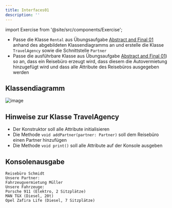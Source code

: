 ```yaml
---
title: Interfaces01
description: ''
---
```


import Exercise from '@site/src/components/Exercise';

- Passe die Klasse `Rental` aus Übungsaufgabe
  [Abstract and Final 01](../abstract-and-final/abstract-and-final01.md) anhand des abgebildeten
  Klassendiagramms an und erstelle die Klasse `TravelAgency` sowie die
  Schnittstelle `Partner`
- Passe die ausführbare Klasse aus Übungsaufgabe
  [Abstract and Final 01](../abstract-and-final/abstract-and-final01.md)) so an, dass ein Reisebüro
  erzeugt wird, dass diesem die Autovermietung hinzugefügt wird und dass alle
  Attribute des Reisebüros ausgegeben werden

## Klassendiagramm
![image](https://user-images.githubusercontent.com/47243617/208110320-9dd546e2-1a85-4e59-8bcc-27312d34bb0f.png)

## Hinweise zur Klasse TravelAgency
- Der Konstruktor soll alle Attribute initialisieren
- Die Methode `void addPartner(partner: Partner)` soll dem Reisebüro einen Partner
  hinzufügen
- Die Methode `void print()` soll alle Attribute auf der Konsole ausgeben

## Konsolenausgabe

```console
Reisebüro Schmidt
Unsere Partner:
Fahrzeugvermietung Müller
Unsere Fahrzeuge:
Porsche 911 (Elektro, 2 Sitzplätze)
MAN TGX (Diesel, 20t)
Opel Zafira Life (Diesel, 7 Sitzplätze)
```

<Exercise pullRequest="46" branchSuffix="" />
